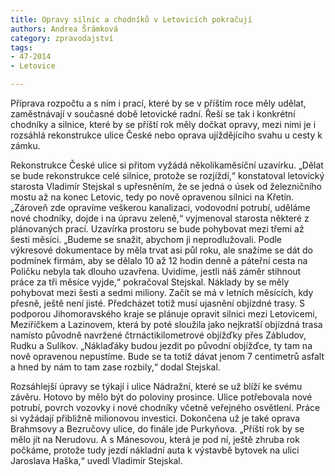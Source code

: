 ```yaml
---
title: Opravy silnic a chodníků v Letovicích pokračují
authors: Andrea Šrámková
category: zpravodajství
tags: 
- 47-2014
- Letovice

---
```

Příprava rozpočtu a s ním i prací, které by se v příštím roce měly udělat, zaměstnávají v současné době letovické radní. Řeší se tak i konkrétní chodníky a silnice, které by se příští rok měly dočkat opravy, mezi nimi je i rozsáhlá rekonstrukce ulice České nebo oprava ujíždějícího svahu u cesty k zámku.

Rekonstrukce České ulice si přitom vyžádá několikaměsíční uzavírku. „Dělat se bude rekonstrukce celé silnice, protože se rozjíždí,“ konstatoval letovický starosta Vladimír Stejskal s upřesněním, že se jedná o úsek od železničního mostu až na konec Letovic, tedy po nově opravenou silnici na Křetín. „Zároveň zde opravíme veškerou kanalizaci, vodovodní potrubí, uděláme nové chodníky, dojde i na úpravu zeleně,“ vyjmenoval starosta některé z plánovaných prací. Uzavírka prostoru se bude pohybovat mezi třemi až šesti měsíci. „Budeme se snažit, abychom ji neprodlužovali. Podle výkresové dokumentace by měla trvat asi půl roku, ale snažíme se dát do podmínek firmám, aby se dělalo 10 až 12 hodin denně a páteřní cesta na Poličku nebyla tak dlouho uzavřena. Uvidíme, jestli náš záměr stihnout práce za tři měsíce vyjde,“ pokračoval Stejskal. Náklady by se měly pohybovat mezi šesti a sedmi miliony. Začít se má v letních měsících, kdy přesně, ještě není jisté. Předcházet totiž musí ujasnění objízdné trasy. S podporou Jihomoravského kraje se plánuje opravit silnici mezi Letovicemi, Meziříčkem a Lazinovem, která by poté sloužila jako nejkratší objízdná trasa namísto původně navržené čtrnáctikilometrové objížďky přes Zábludov, Rudku a Sulíkov. „Náklaďáky budou jezdit po původní objížďce, ty tam na nově opravenou nepustíme. Bude se ta totiž dávat jenom 7 centimetrů asfalt a hned by nám to tam zase rozbily,“ dodal Stejskal.

Rozsáhlejší úpravy se týkají i ulice Nádražní, které se už blíží ke svému závěru. Hotovo by mělo být do poloviny prosince.  Ulice potřebovala nové potrubí, povrch vozovky i nové chodníky včetně veřejného osvětlení. Práce si vyžádají přibližně milionovou investici. Dokončena už je také oprava Brahmsovy a Bezručovy ulice, do finále jde Purkyňova. „Příští rok by se mělo jít na Nerudovu. A s Mánesovou, která je pod ní, ještě zhruba rok počkáme, protože tudy jezdí nákladní auta k výstavbě bytovek na ulici Jaroslava Haška,“ uvedl Vladimír Stejskal.
